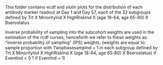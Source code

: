 This folder contains ecdf and violin plots for the distribution of each antibody marker readout at Day 1 and Day 57, 
each of the 32 subgroups defined by Trt X MinorityInd X HighRiskInd X (age 18-64, age 65-80) X Bserostatus.

Inverse probability of sampling into the subcohort weights are used in the estimation of the rcdf curves; henceforth we refer to these weights as "inverse probability of sampling" (IPS) weights. (weights are equal to:
    sample proportion with TwophasesampInd = 1 in each subgroup defined by Trt X MinorityInd X HighRiskInd X (age 18-64, age 65-80) X Bserostatus) if EventInd = 0
    1 if EventInd = 1)
